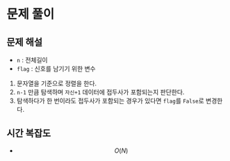 # 문제 풀이

## 문제 해설
- `n` : 전체길이
- `flag` : 신호를 남기기 위한 변수 

1. 문자열을 기준으로 정렬을 한다.
2. `n-1` 만큼 탐색하며 `자신+1` 데이터에 접두사가 포함되는지 판단한다.
3. 탐색하다가 한 번이라도 접두사가 포함되는 경우가 있다면 `flag`를 `False`로 변경한다.

## 시간 복잡도
- $$O(N)$$